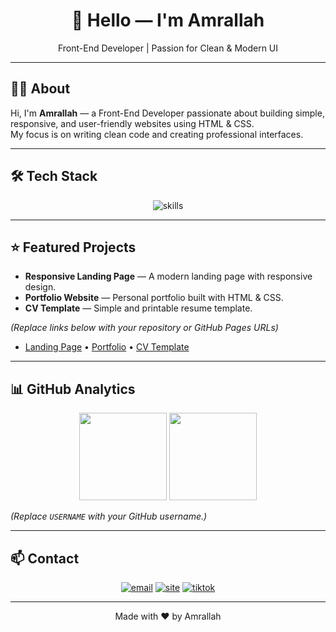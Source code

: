 <h1 align="center">👋 Hello — I'm <strong>Amrallah</strong></h1>
<p align="center">Front-End Developer | Passion for Clean & Modern UI</p>

---

## 🧑‍💻 About
Hi, I'm **Amrallah** — a Front-End Developer passionate about building simple, responsive, and user-friendly websites using HTML & CSS.  
My focus is on writing clean code and creating professional interfaces.

---

## 🛠 Tech Stack
<p align="center">
  <img src="https://skillicons.dev/icons?i=html,css,git,github" alt="skills" />
</p>

---

## ⭐ Featured Projects
- **Responsive Landing Page** — A modern landing page with responsive design.  
- **Portfolio Website** — Personal portfolio built with HTML & CSS.  
- **CV Template** — Simple and printable resume template.

*(Replace links below with your repository or GitHub Pages URLs)*

- [Landing Page](#) • [Portfolio](#) • [CV Template](#)

---

## 📊 GitHub Analytics
<p align="center">
  <img src="https://github-readme-stats.vercel.app/api?username=USERNAME&show_icons=true&theme=tokyonight" height="140" />
  <img src="https://github-readme-stats.vercel.app/api/top-langs/?username=USERNAME&layout=compact&theme=tokyonight" height="140" />
</p>

*(Replace `USERNAME` with your GitHub username.)*

---

## 📫 Contact
<p align="center">
  <a href="mailto:amrallhahmd22@gmail.com"><img src="https://img.shields.io/badge/Email-D14836?style=for-the-badge&logo=gmail&logoColor=white" alt="email"/></a>
  <a href="#"><img src="https://img.shields.io/badge/Portfolio-0A66C2?style=for-the-badge&logo=google-chrome&logoColor=white" alt="site"/></a>
  <a href="#"><img src="https://img.shields.io/badge/TikTok-000000?style=for-the-badge&logo=tiktok&logoColor=white" alt="tiktok"/></a>
</p>

---

<p align="center">Made with ❤️ by Amrallah</p>
